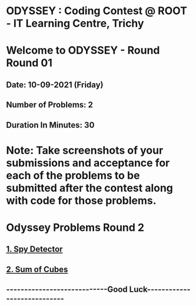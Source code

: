 # ODYSSEY : Coding Contest @ ROOT - IT Learning Centre, Trichy
# Welcome to ODYSSEY - Round Round 01
## Date: 10-09-2021 (Friday)
## Number of Problems:  2
## Duration In Minutes:  30

# Note: Take screenshots of your submissions and acceptance for each of the problems to be submitted after the contest along with code for those problems.

# Odyssey Problems Round  2

## [1. Spy Detector](https://codeforces.com/contest/1512/problem/A)

## [2. Sum of Cubes](https://codeforces.com/contest/1490/problem/C)


## ----------------------------Good Luck----------------------------
